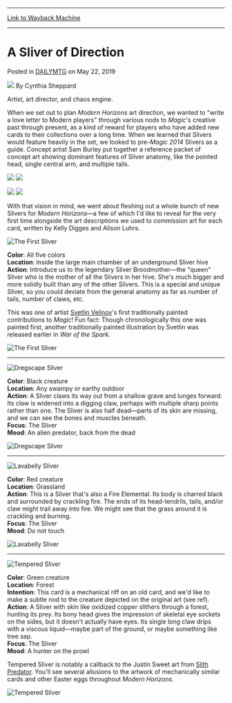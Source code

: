 
---
[Link to Wayback Machine](https://web.archive.org/web/20190522152634/https://magic.wizards.com/en/articles/archive/sliver-direction-2019-05-22)

[_metadata_:author]:- "Cynthia Sheppard"
[_metadata_:description]:- "Slivers in Modern Horizons return to their original form, but the callbacks and references are more than skin deep."
[_metadata_:generator]:- "Drupal 7 (http://drupal.org)"
[_metadata_:node]:- "1421621"
[_metadata_:publish_date]:- "2019-05-22"
[_metadata_:source]:- "div-main-content"
[_metadata_:title]:- "A Sliver of Direction"
[_metadata_:wayback_capture_timestamp]:- "2019-05-22 15:26:34"
[_metadata_:wayback_raw_url]:- "https://web.archive.org/web/20190522152634id_/https://magic.wizards.com/en/articles/archive/sliver-direction-2019-05-22"
[_metadata_:wayback_url]:- "https://magic.wizards.com/en/articles/archive/sliver-direction-2019-05-22"
---


A Sliver of Direction
=====================



 Posted in [DAILYMTG](/en/articles)
 on May 22, 2019 






![](https://media.magic.wizards.com/styles/auth_small/public/images/person/cynthia-sheppard-photo-bio.jpg)
By Cynthia Sheppard




 Artist, art director, and chaos engine. 






When we set out to plan *Modern Horizons* art direction, we wanted to "write a love letter to Modern players" through various nods to *Magic*'s creative past through present, as a kind of reward for players who have added new cards to their collections over a long time. When we learned that Slivers would feature heavily in the set, we looked to pre-*Magic 2014* Slivers as a guide. Concept artist Sam Burley put together a reference packet of concept art showing dominant features of Sliver anatomy, like the pointed head, single central arm, and multiple tails.





[![](https://web.archive.org/web/20210430002219im_/https://media.magic.wizards.com/SliverStyleguide-1.jpg)](https://magic.wizards.com/sites/mtg/files/SliverStyleguide-1.jpg)
[![](https://web.archive.org/web/20210430002219im_/https://media.magic.wizards.com/SliverStyleguide-2.jpg)](https://magic.wizards.com/sites/mtg/files/SliverStyleguide-2.jpg)

[![](https://web.archive.org/web/20210430002219im_/https://media.magic.wizards.com/SliverStyleguide-1.jpg)](#)  [![](https://web.archive.org/web/20210430002219im_/https://media.magic.wizards.com/SliverStyleguide-2.jpg)](#)


With that vision in mind, we went about fleshing out a whole bunch of new Slivers for *Modern Horizons*—a few of which I'd like to reveal for the very first time alongside the art descriptions we used to commission art for each card, written by Kelly Digges and Alison Luhrs.


![The First Sliver](https://media.wizards.com/2019/images/daily/aj74YYdg.jpg)


**Color**: All five colors  
**Location**: Inside the large main chamber of an underground Sliver hive  
**Action**: Introduce us to the legendary Sliver Broodmother—the "queen" Sliver who is the mother of all the Slivers in her hive. She's much bigger and more solidly built than any of the other Slivers. This is a special and unique Sliver, so you could deviate from the general anatomy as far as number of tails, number of claws, etc.


This was one of artist [Svetlin Velinov](https://gatherer.wizards.com/Pages/Search/Default.aspx?action=advanced&output=spoiler&method=visual&artist=+%5b%22Svetlin%20Velinov%22%5d)'s first traditionally painted contributions to *Magic*! Fun fact: Though chronologically this one was painted first, another traditionally painted illustration by Svetlin was released earlier in *War of the Spark*.


![The First Sliver](https://media.wizards.com/2019/mh1/en_MMup759GWk.png)




---

![Dregscape Sliver](https://media.wizards.com/2019/images/daily/dyT43Iod.jpg)


**Color**: Black creature  
**Location**: Any swampy or earthy outdoor  
**Action**: A Sliver claws its way out from a shallow grave and lunges forward. Its claw is widened into a digging claw, perhaps with multiple sharp points rather than one. The Sliver is also half dead—parts of its skin are missing, and we can see the bones and muscles beneath.  
**Focus**: The Sliver  
**Mood**: An alien predator, back from the dead


![Dregscape Sliver](https://media.wizards.com/2019/mh1/en_0ORaE5NgTd.png)




---

![Lavabelly Sliver](https://media.wizards.com/2019/images/daily/lTt459It.jpg)


**Color**: Red creature  
**Location**: Grassland  
**Action**: This is a Sliver that's also a Fire Elemental. Its body is charred black and surrounded by crackling fire. The ends of its head-tendrils, tails, and/or claw might trail away into fire. We might see that the grass around it is crackling and burning.  
**Focus**: The Sliver  
**Mood**: Do not touch


![Lavabelly Sliver](https://media.wizards.com/2019/mh1/en_EzKzkthUb0.png)




---

![Tempered Sliver](https://media.wizards.com/2019/images/daily/tE9oILdD.jpg)


**Color**: Green creature  
**Location**: Forest  
**Intention**: This card is a mechanical riff on an old card, and we'd like to make a subtle nod to the creature depicted on the original art (see ref).  
**Action**: A Sliver with skin like oxidized copper slithers through a forest, hunting its prey. Its bony head gives the impression of skeletal eye sockets on the sides, but it doesn't actually have eyes. Its single long claw drips with a viscous liquid—maybe part of the ground, or maybe something like tree sap.  
**Focus**: The Sliver  
**Mood**: A hunter on the prowl


Tempered Sliver is notably a callback to the Justin Sweet art from [Slith Predator](http://gatherer.wizards.com/Pages/Card/Details.aspx?name=Slith+Predator). You'll see several allusions to the artwork of mechanically similar cards and other Easter eggs throughout *Modern Horizons*.


![Tempered Sliver](https://media.wizards.com/2019/mh1/en_2LymjH57kJ.png)







